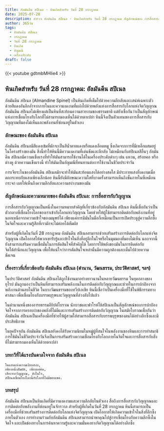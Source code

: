 ```yaml
---
title: อัลมันดีน สปิเนล - หินเกิดสำหรับ วันที่ 28 กรกฎาคม
date: 2025-07-28
description: สำรวจ อัลมันดีน สปิเนล - หินเกิดสำหรับ วันที่ 28 กรกฎาคม สัญลักษณ์ของ การสื่อสารกับวิญญาณ มาเรียนรู้ความหมายลึกซึ้งของหินพิเศษนี้
author: 365วัน
tags:
  - อัลมันดีน สปิเนล
  - กรกฎาคม
  - วันที่ 28 กรกฎาคม
  - หินเกิด
  - อัญมณี
  - เครื่องประดับ
draft: false
---
```


{{< youtube gdtmbMHIie4 >}}

## หินเกิดสำหรับ วันที่ 28 กรกฎาคม: อัลมันดีน สปิเนล

อัลมันดีน สปิเนล (Almandine Spinel) เป็นหินเกิดที่เต็มไปด้วยความลึกลับและเสน่ห์เฉพาะตัว ด้วยสีแดงอันลึกล้ำจากภายในและความงดงามที่แฝงไปด้วยพลังแห่งการสื่อสารกับโลกแห่งจิตวิญญาณ อัลมันดีน สปิเนลไม่เพียงแต่เป็นหินที่สะท้อนความสวยงามของธรรมชาติ แต่ยังเชื่อกันว่าเป็นสัญลักษณ์แห่งการเชื่อมโยงกับโลกที่ไม่สามารถมองเห็นได้ด้วยตาเปล่า หินนี้จึงเป็นตัวแทนของการสื่อสารกับวิญญาณที่มองไม่เห็นและพลังงานที่ซ่อนอยู่ในตัวเอง

### ลักษณะของ อัลมันดีน สปิเนล

อัลมันดีน สปิเนลมีสีแดงเข้มที่มักจะเป็นสีน้ำตาลแดงหรือแดงเลือดหมู ซึ่งเกิดจากการที่มีเหล็กผสมอยู่ในโครงสร้างของมัน สิ่งนี้ทำให้หินนี้มีความงดงามที่เด่นชัดและลึกลับ ไม่เหมือนกับสปิเนลสีอื่นๆ อัลมันดีน สปิเนลมีความแข็งแรงที่ทำให้มันสามารถใช้งานได้ในเครื่องประดับต่างๆ เช่น แหวน, สร้อยคอ หรือ ต่างหู ด้วยความแข็งแรงนี้ ทำให้มันเป็นอัญมณีที่ทนทานต่อการใช้งานในชีวิตประจำวัน

การเจียระไนของอัลมันดีน สปิเนลมักจะทำให้มันสะท้อนแสงได้อย่างสดใส มีประกายแสงที่งดงามเมื่อตกกระทบกับแสงเพียงเล็กน้อย หินนี้ยังมีลักษณะความใสที่บางครั้งสามารถเห็นถึงชั้นภายในที่เหมือนกระจก เผยให้เห็นถึงความลึกลับและความสง่างามของมัน

### สัญลักษณ์และความหมายของ อัลมันดีน สปิเนล: การสื่อสารกับวิญญาณ

การสื่อสารกับวิญญาณเป็นหนึ่งในความหมายสำคัญที่เกี่ยวข้องกับอัลมันดีน สปิเนล หินนี้เชื่อกันว่าเป็นตัวกลางที่เชื่อมโยงโลกของเราเข้ากับโลกแห่งวิญญาณ โดยช่วยให้ผู้ใช้สามารถติดต่อกับพลังงานที่อยู่นอกเหนือจากความเข้าใจของมนุษย์ได้ เพียงแค่การมีมันในมือก็เหมือนเป็นการเปิดประตูสู่ความลึกซึ้งในจิตใจและความรู้สึกที่เรามักจะไม่ค่อยได้สัมผัส

สำหรับผู้ที่เกิดในวันที่ 28 กรกฎาคม อัลมันดีน สปิเนลสามารถช่วยเสริมสร้างการติดต่อกับโลกแห่งจิตวิญญาณ เปิดโอกาสให้พวกเขารับรู้และเข้าใจในสิ่งที่อยู่ลึกในใจหรือในมุมมองที่มองไม่เห็น นอกจากนี้ยังสามารถเสริมความเชื่อมั่นในการตัดสินใจที่สำคัญได้ โดยการใช้พลังของมันในการติดต่อกับจิตใต้สำนึกและวิญญาณ เพื่อให้แน่ใจว่าการตัดสินใจเหล่านั้นมีความถูกต้องและเต็มไปด้วยความชัดเจน

### เรื่องราวที่เกี่ยวข้องกับ อัลมันดีน สปิเนล (ตำนาน, วัฒนธรรม, ประวัติศาสตร์, ฯลฯ)

ในประวัติศาสตร์ อัลมันดีน สปิเนลได้ถูกใช้งานมาอย่างยาวนานในหลายวัฒนธรรม ในยุคกลางของยุโรป มันถูกมองว่าเป็นหินที่สามารถเสริมพลังงานในการติดต่อกับวิญญาณและช่วยในการปกป้องจากพลังงานด้านลบในชีวิต ในบางวัฒนธรรมของทวีปเอเชีย หินนี้เชื่อว่าเป็นเครื่องมือที่ใช้ในพิธีกรรมทางศาสนา เพื่อเชื่อมโยงกับบรรพบุรุษและวิญญาณที่ล่วงลับไปแล้ว

ในตำนานหนึ่งของอารยธรรมอียิปต์โบราณ นักบวชและฟาโรห์ใช้สปิเนลเป็นสัญลักษณ์ของการปกป้องจิตใจจากการครอบงำของพลังที่ไม่ดีและการเสริมสร้างการติดต่อกับวิญญาณ ในสมัยโบราณเชื่อกันว่าอัลมันดีน สปิเนลเป็นเครื่องมือที่ช่วยให้ผู้สวมใส่สามารถสื่อสารกับบรรพบุรุษของตนได้อย่างลึกซึ้งและมีประสิทธิภาพ

ในยุคปัจจุบัน อัลมันดีน สปิเนลยังคงได้รับความนิยมในหมู่ผู้ที่สนใจในพลังงานของหินและการทำสมาธิ การใช้มันในชีวิตประจำวันจึงเป็นการเสริมสร้างความเชื่อมโยงกับโลกภายในจิตใจและการสื่อสารกับสิ่งที่ไม่สามารถมองเห็นได้ด้วยตาเปล่า

### บทกวีที่ได้แรงบันดาลใจจาก อัลมันดีน สปิเนล

```
ในแสงแห่งความเงียบสงบ,
เพียงหนึ่งสัมผัส, เพียงแค่คิด,
เสียงจากวิญญาณ, ดังในใจ,
สปิเนลเชื่อมโยงโลกนี้กับโลกที่ไม่มีขอบเขต.
```

### บทสรุป

อัลมันดีน สปิเนลเป็นหินเกิดที่มีความงดงามและความลึกลับในตัวเอง สื่อถึงการสื่อสารกับวิญญาณและการติดต่อกับพลังงานที่ซ่อนอยู่ในจักรวาล สำหรับผู้ที่เกิดในวันที่ 28 กรกฎาคม หินนี้สามารถเป็นเครื่องมือที่ช่วยเสริมสร้างการติดต่อกับโลกแห่งจิตวิญญาณ เปิดโอกาสให้เกิดความเข้าใจในสิ่งที่ลึกซึ้งภายในตัวเอง การทำงานร่วมกับอัลมันดีน สปิเนลสามารถนำพาคุณไปสู่การเชื่อมโยงกับความลึกซึ้งในจิตใจ และเปิดช่องทางในการค้นหาความรู้และความมั่นคงทางจิตวิญญาณได้อย่างลึกซึ้ง